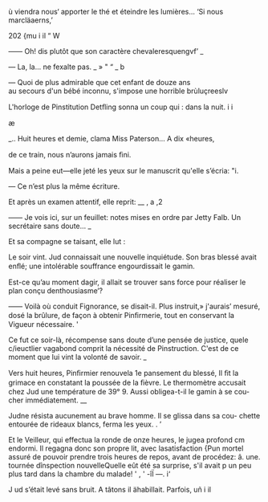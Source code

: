   
   

ù viendra nous‘ apporter le thé et éteindre les lumières... ‘Si nous marcläaerns,’

  

202 {mu i il “ W

  
  
   
   
 
  
 
   
   
  
 
   
   
 
 
  
  

—— Oh! dis plutôt que son caractère chevaleresquengvf’  _

— La, la... ne fexalte pas. _ » " “  _  b

— Quoi de plus admirable que cet enfant de douze ans   
au secours d'un bébé inconnu, s'impose une horrible brùluçreeslv  

L'horloge de Pinstitution Detﬂing sonna un coup qui  :
dans la nuit.  i i

æ

_.. Huit heures et demie, clama Miss Paterson... A dix «heures,  

 

de ce train, nous n’aurons jamais ﬁni.

Mais a peine eut—elle jeté les yeux sur le manuscrit qu'elle s’écria: "i.

— Ce n’est plus la même écriture.

Et après un examen attentif, elle reprit: __ , a ,2

—— Je vois ici, sur un feuillet: notes mises en ordre par Jetty Falb. Un
secrétaire sans doute... _

Et sa compagne se taisant, elle lut :

Le soir vint. Jud connaissait une nouvelle inquiétude. Son bras blessé
avait enﬂé; une intolérable souffrance engourdissait le gamin.

Est-ce qu’au moment dagir, il allait se trouver sans force pour réaliser
le plan conçu denthousiasme‘?

—— Voilà où conduit Fignorance, se disait-il. Plus instruit,» j'aurais’
mesuré, dosé la brûlure, de façon à obtenir Pinﬁrmerie, tout en conservant
la Vigueur nécessaire. '

Ce fut ce soir-là, récompense sans doute d’une pensée de justice, quele
c/ieuctlier vagabond comprit la nécessité de Pinstruction. C'est de ce
moment que lui vint la volonté de savoir. _

Vers huit heures, Pinﬁrmier renouvela 1e pansement du blessé, Il ﬁt la
grimace en constatant la poussée de la ﬁèvre. Le thermomètre accusait
chez Jud une température de 39° 9. Aussi obligea-t-il le gamin à se cou-
cher immédiatement. __

Judne résista aucunement au brave homme. Il se glissa dans sa cou-
chette entourée de rideaux blancs, ferma les yeux. . ’

Et le Veilleur, qui effectua la ronde de onze heures, le jugea profond  cm
endormi. Il regagna donc son propre lit, avec lasatisfaction {Pun mortel
assuré de pouvoir prendre trois heures de repos, avant de procédez: â. une.
tournée dînspection nouvelleQuelle eût été sa surprise, s'il avait  p
un peu plus tard dans la chambre du malade! ' ,  '  -îÏ —. i‘

J ud s’était levé sans bruit. A tâtons il ähabillait. Parfois, uñ   i il

